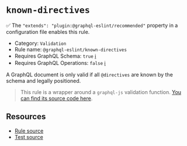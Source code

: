 # `known-directives`

✅ The `"extends": "plugin:@graphql-eslint/recommended"` property in a configuration file enables this rule.

- Category: `Validation`
- Rule name: `@graphql-eslint/known-directives`
- Requires GraphQL Schema: `true` [ℹ️](../../README.md#extended-linting-rules-with-graphql-schema)
- Requires GraphQL Operations: `false` [ℹ️](../../README.md#extended-linting-rules-with-siblings-operations)

A GraphQL document is only valid if all `@directives` are known by the schema and legally positioned.

> This rule is a wrapper around a `graphql-js` validation function. [You can find its source code here](https://github.com/graphql/graphql-js/blob/main/src/validation/rules/KnownDirectivesRule.ts).

## Resources

- [Rule source](https://github.com/graphql/graphql-js/blob/main/src/validation/rules/KnownDirectivesRule.ts)
- [Test source](https://github.com/graphql/graphql-js/tree/main/src/validation/__tests__/KnownDirectivesRule-test.ts)
